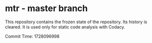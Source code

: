 # mtr - master branch

This repository contains the frozen state of the repository.
Its history is cleared. It is used only for static code
analysis with Codacy.

Commit Time: 1728096998